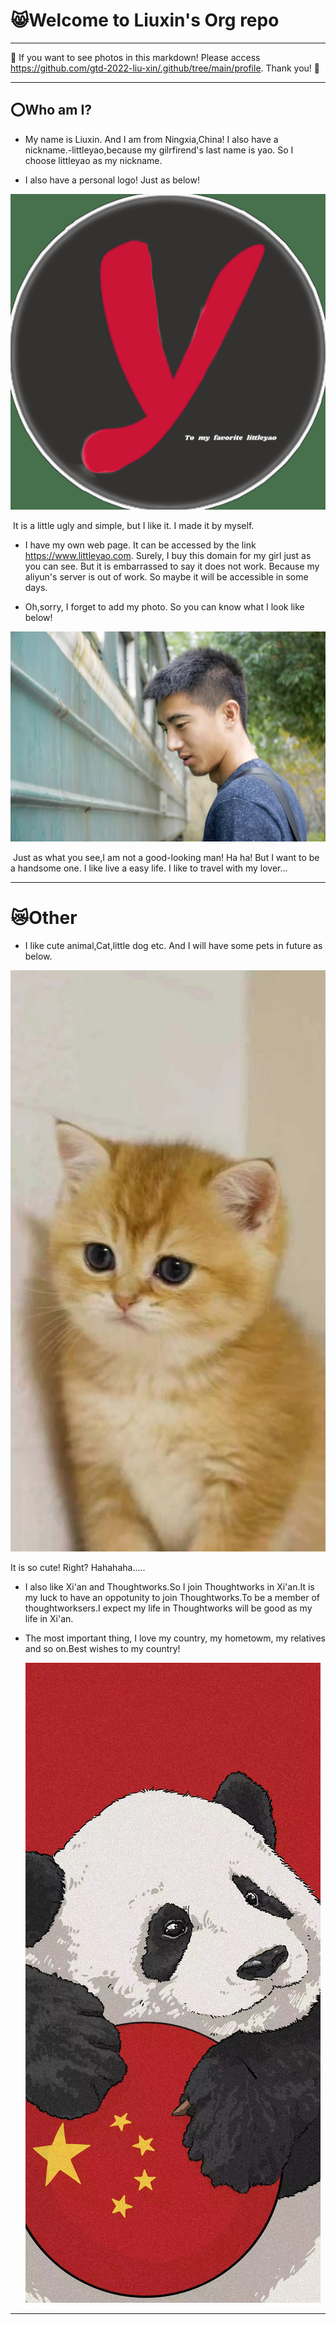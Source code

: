 # :smile_cat:Welcome to Liuxin's Org repo

------

:red_circle: If you want to see photos in this markdown! Please access https://github.com/gtd-2022-liu-xin/.github/tree/main/profile. Thank you! :sunflower:

-----

## :o:Who am I?

- My name is Liuxin. And I am from Ningxia,China! I also have a nickname.-littleyao,because my gilrfirend's last name is yao. So I choose littleyao as my nickname.

- I also have a personal logo! Just as  below!

![](./assets/logo.jpg)

​		It is a little ugly and simple, but I like it. I made it by myself.

- I have my own web page. It can be accessed by the link https://www.littleyao.com. Surely, I buy this domain for my girl just as you can see. But it is embarrassed to say  it does not work. Because my aliyun's server is out of work. So maybe it will be accessible in some days.

- Oh,sorry, I forget  to add my photo. So  you can know what I  look  like below! 

![](./assets/微信图片_20220410234100.jpg)

​		Just  as what you see,I  am not a  good-looking man! Ha ha! But I want to be a  handsome one. I like live a easy life. I like to travel with my lover...

------

# :crying_cat_face:Other

- I like cute animal,Cat,little dog etc. And I will have some pets in future as below.

![](./assets/微信图片_20220410234116.jpg)

   It is so cute! Right? Hahahaha.....

- I also like Xi'an and Thoughtworks.So I join Thoughtworks in Xi'an.It is my luck to have an oppotunity to join Thoughtworks.To be a member of thoughtworksers.I expect my life in Thoughtworks will be good as my life in Xi'an.

- The most important thing, I love my country, my hometowm, my relatives and so on.Best wishes to my country!

  ![](./assets/微信图片_20220410234112.jpg)

---------

